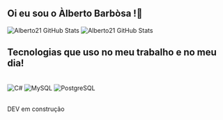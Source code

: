 ## Oi eu sou o Àlberto Barbòsa !👋 

![Alberto21 GitHub Stats](https://github-readme-stats.vercel.app/api?username={Alberto21-boop}&theme=blue-green) ![Alberto21 GitHub Stats](https://github-readme-stats.vercel.app/api/top-langs/?username={username}&theme=blue-green)

## Tecnologias que uso no meu trabalho e no meu dia!

<div style="display: inline_block"><br/>
  <img align="center" alt=C# src"https://img.shields.io/badge/C%23-239120?style=for-the-badge&logo=c-sharp&logoColor=white" />
  <img align="center" alt=MySQL src"https://img.shields.io/badge/MySQL-00000F?style=for-the-badge&logo=mysql&logoColor=white" />
  <img align="center" alt=PostgreSQL src"https://img.shields.io/badge/PostgreSQL-316192?style=for-the-badge&logo=postgresql&logoColor=white" />
</div><br>

  DEV em construção


